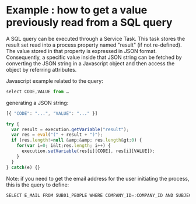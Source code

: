 # Example : how to get a value previously read from a SQL query

A SQL query can be executed through a Service Task. This task stores the result set read into a process property named "result" \(if not re-defined\).  
The value stored in that property is expressed in JSON format. Consequently, a specific value inside that JSON string can be fetched by converting the JSON string in a Javascript object and then access the object by referring attributes.

Javascript example related to the query:

```javascript
select CODE,VALUE from …
```

generating a JSON string:

```javascript
[{ "CODE": "...", "VALUE": "..." }]
```

```javascript
try {
  var result = execution.getVariable("result");
  var res = eval("(" + result + ")");
  if (res.length!=null &amp;&amp; res.length&gt;0) {
    for(var i=0; i&lt;res.length; i++) {
      execution.setVariable(res[i][CODE], res[i][VALUE]);
    }
  }
} catch(e) {}
```

Note: if you need to get the email address for the user initiating the process, this is the query to define:

```javascript
SELECT E_MAIL FROM SUB01_PEOPLE WHERE COMPANY_ID=:COMPANY_ID AND SUBJECT_ID IN (SELECT SUBJECT_ID_SUB02 FROM PRM01_USERS WHERE COMPANY_ID=:COMPANY_ID AND USER_CODE_ID=:INITIATOR) and E_MAIL is not null
```

